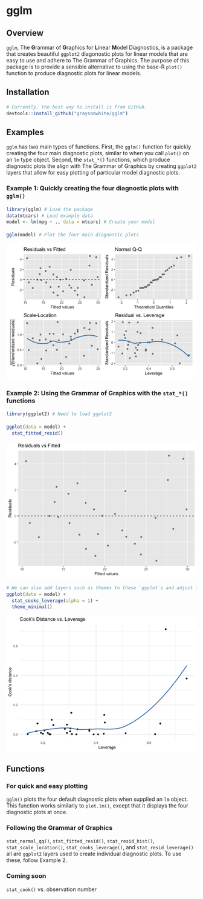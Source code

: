 
# gglm

## Overview

`gglm`, The **G**rammar of **G**raphics for **L**inear **M**odel
Diagnostics, is a package that creates beautiful `ggplot2` diagonostic
plots for linear models that are easy to use and adhere to The Grammar
of Graphics. The purpose of this package is to provide a sensible
alternative to using the base-R `plot()` function to produce diagnostic
plots for linear models.

## Installation

``` r
# Currently, the best way to install is from GitHub.
devtools::install_github("graysonwhite/gglm")
```

## Examples

`gglm` has two main types of functions. First, the `gglm()` function for
quickly creating the four main diagnostic plots, similar to when you
call `plot()` on an `lm` type object. Second, the `stat_*()` functions,
which produce diagnostic plots the align with The Grammar of Graphics by
creating `ggplot2` layers that allow for easy plotting of particular
model diagnostic plots.

### Example 1: Quickly creating the four diagnostic plots with `gglm()`

``` r
library(gglm) # Load the package
data(mtcars) # Load example data
model <- lm(mpg ~ ., data = mtcars) # Create your model

gglm(model) # Plot the four main diagnostic plots
```

![](README_files/figure-gfm/unnamed-chunk-2-1.png)<!-- -->

### Example 2: Using the Grammar of Graphics with the `stat_*()` functions

``` r
library(ggplot2) # Need to load ggplot2

ggplot(data = model) +
  stat_fitted_resid()
```

![](README_files/figure-gfm/unnamed-chunk-3-1.png)<!-- -->

``` r
# We can also add layers such as themes to these `ggplot`s and adjust features of the plot:
ggplot(data = model) +
  stat_cooks_leverage(alpha = 1) +
  theme_minimal()
```

![](README_files/figure-gfm/unnamed-chunk-3-2.png)<!-- -->

## Functions

### For quick and easy plotting

`gglm()` plots the four default diagnostic plots when supplied an `lm`
object. This function works similarly to `plot.lm()`, except that it
displays the four diagnostic plots at once.

### Following the Grammar of Graphics

`stat_normal_qq()`, `stat_fitted_resid()`, `stat_resid_hist()`,
`stat_scale_location()`, `stat_cooks_leverage()`, and
`stat_resid_leverage()` all are `ggplot2` layers used to create
individual diagnostic plots. To use these, follow Example 2.

### Coming soon

`stat_cook()` vs. observation number
